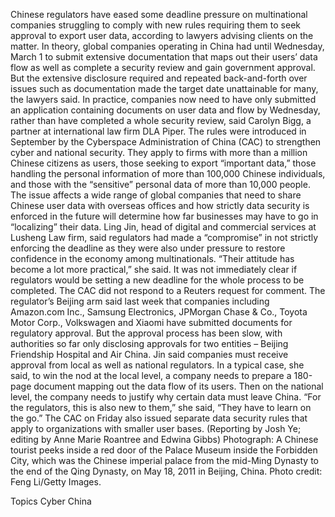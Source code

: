 Chinese regulators have eased some deadline pressure on multinational companies struggling to comply with new rules requiring them to seek approval to export user data, according to lawyers advising clients on the matter.
In theory, global companies operating in China had until Wednesday, March 1 to submit extensive documentation that maps out their users’ data flow as well as complete a security review and gain government approval.
But the extensive disclosure required and repeated back-and-forth over issues such as documentation made the target date unattainable for many, the lawyers said.
In practice, companies now need to have only submitted an application containing documents on user data and flow by Wednesday, rather than have completed a whole security review, said Carolyn Bigg, a partner at international law firm DLA Piper.
The rules were introduced in September by the Cyberspace Administration of China (CAC) to strengthen cyber and national security.
They apply to firms with more than a million Chinese citizens as users, those seeking to export “important data,” those handling the personal information of more than 100,000 Chinese individuals, and those with the “sensitive” personal data of more than 10,000 people.
The issue affects a wide range of global companies that need to share Chinese user data with overseas offices and how strictly data security is enforced in the future will determine how far businesses may have to go in “localizing” their data.
Ling Jin, head of digital and commercial services at Lusheng Law firm, said regulators had made a “compromise” in not strictly enforcing the deadline as they were also under pressure to restore confidence in the economy among multinationals.
“Their attitude has become a lot more practical,” she said.
It was not immediately clear if regulators would be setting a new deadline for the whole process to be completed. The CAC did not respond to a Reuters request for comment.
The regulator’s Beijing arm said last week that companies including Amazon.com Inc., Samsung Electronics, JPMorgan Chase & Co., Toyota Motor Corp., Volkswagen and Xiaomi have submitted documents for regulatory approval.
But the approval process has been slow, with authorities so far only disclosing approvals for two entities – Beijing Friendship Hospital and Air China.
Jin said companies must receive approval from local as well as national regulators.
In a typical case, she said, to win the nod at the local level, a company needs to prepare a 180-page document mapping out the data flow of its users. Then on the national level, the company needs to justify why certain data must leave China.
“For the regulators, this is also new to them,” she said, “They have to learn on the go.”
The CAC on Friday also issued separate data security rules that apply to organizations with smaller user bases.
(Reporting by Josh Ye; editing by Anne Marie Roantree and Edwina Gibbs)
Photograph: A Chinese tourist peeks inside a red door of the Palace Museum inside the Forbidden City, which was the Chinese imperial palace from the mid-Ming Dynasty to the end of the Qing Dynasty, on May 18, 2011 in Beijing, China. Photo credit: Feng Li/Getty Images.

Topics
Cyber
China
